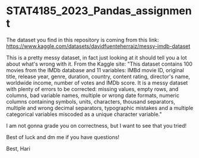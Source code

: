 # STAT4185_2023_Pandas_assignment

The dataset you find in this repository is coming from this link: https://www.kaggle.com/datasets/davidfuenteherraiz/messy-imdb-dataset

This is a pretty messy dataset, in fact just looking at it should tell you a lot about what's wrong with it. From the Kaggle site: "This dataset contains 100 movies from the IMDb database and 11 variables: IMBd movie ID, original title, release year, genre, duration, country, content rating, director's name, worldwide income, number of votes and IMDb score. It is a messy dataset with plenty of errors to be corrected: missing values, empty rows, and columns, bad variable names, multiple or wrong date formats, numeric columns containing symbols, units, characters, thousand separators, multiple and wrong decimal separators, typographic mistakes and a multiple categorical variables miscoded as a unique character variable."

I am not gonna grade you on correctness, but I want to see that you tried! 

Best of luck and dm me if you have questions!

Best,
Hari
